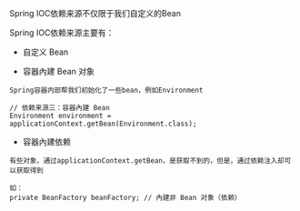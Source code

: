 Spring IOC依赖来源不仅限于我们自定义的Bean

Spring IOC依赖来源主要有：

- 自定义 Bean

- 容器內建 Bean 对象
```
Spring容器内部帮我们初始化了一些bean，例如Environment

// 依赖来源三：容器內建 Bean
Environment environment = applicationContext.getBean(Environment.class);
```

- 容器內建依赖
```
有些对象，通过applicationContext.getBean，是获取不到的，但是，通过依赖注入却可以获取得到

如：
private BeanFactory beanFactory; // 內建非 Bean 对象（依赖）
```